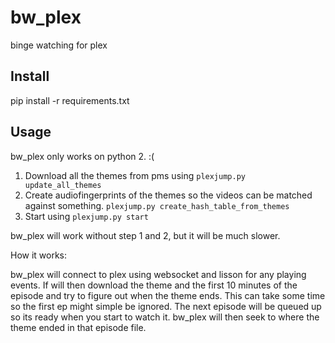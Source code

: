 # bw_plex
binge watching for plex

## Install
pip install -r requirements.txt


## Usage
bw_plex only works on python 2. :(

1. Download all the themes from pms using `plexjump.py update_all_themes`
2. Create audiofingerprints of the themes so the videos can be matched against something. `plexjump.py create_hash_table_from_themes`
3. Start using `plexjump.py start`

bw_plex will work without step 1 and 2, but it will be much slower.

How it works:

bw_plex will connect to plex using websocket and lisson for any playing events.
If will then download the theme and the first 10 minutes of the episode and try to figure out when the theme ends.
This can take some time so the first ep might simple be ignored. The next episode will be queued up so its ready when you start to watch it.
bw_plex will then seek to where the theme ended in that episode file.



